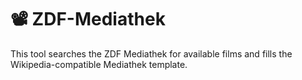 # 📽️ ZDF-Mediathek

This tool searches the ZDF Mediathek for available films and fills the Wikipedia-compatible Mediathek template.  

